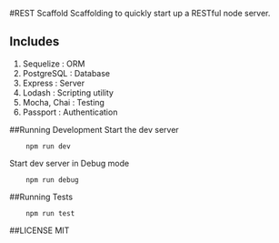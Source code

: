 #REST Scaffold
Scaffolding to quickly start up a RESTful node server.

## Includes
1. Sequelize : ORM
2. PostgreSQL : Database
3. Express : Server
4. Lodash : Scripting utility
5. Mocha, Chai : Testing
6. Passport : Authentication

##Running Development
Start the dev server
```$
    npm run dev 
```

Start dev server in Debug mode
```$
    npm run debug
```

##Running Tests
```$
    npm run test
```

##LICENSE
MIT